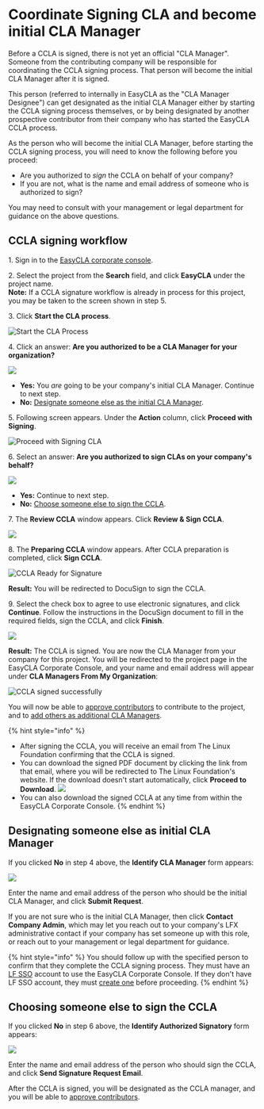 # Coordinate Signing CLA and become initial CLA Manager

Before a CCLA is signed, there is not yet an official "CLA Manager". Someone from the contributing company will be responsible for coordinating the CCLA signing process. That person will become the initial CLA Manager after it is signed.

This person (referred to internally in EasyCLA as the "CLA Manager Designee") can get designated as the initial CLA Manager either by starting the CCLA signing process themselves, or by being designated by another prospective contributor from their company who has started the EasyCLA CCLA process.

As the person who will become the initial CLA Manager, before starting the CCLA signing process, you will need to know the following before you proceed:

* Are you authorized to _sign_ the CCLA on behalf of your company?
* If you are not, what is the name and email address of someone who is authorized to sign?

You may need to consult with your management or legal department for guidance on the above questions.

## CCLA signing workflow

1\. Sign in to the [EasyCLA corporate console](https://organization.lfx.linuxfoundation.org/company/dashboard).

2\. Select the project from the **Search** field, and click **EasyCLA** under the project name.\
**Note:** If a CCLA signature workflow is already in process for this project, you may be taken to the screen shown in step 5.

3\. Click **Start the CLA process**.

![Start the CLA Process](broken-reference)

4\. Click an answer: **Are you authorized to be a CLA Manager for your organization?**

![](broken-reference)

* **Yes:** You _are_ going to be your company's initial CLA Manager. Continue to next step.
* **No:** [Designate someone else as the initial CLA Manager](coordinate-signing-cla-and-become-initial-cla-manager.md#designating-another-initial-cla-manager).

5\. Following screen appears. Under the **Action** column, click **Proceed with Signing**.

![Proceed with Signing CLA](broken-reference)

6\. Select an answer: **Are you authorized to sign CLAs on your company's behalf?**

![](broken-reference)

* **Yes:** Continue to next step.
* **No:** [Choose someone else to sign the CCLA](coordinate-signing-cla-and-become-initial-cla-manager.md#choosing-another-cla-signatory).

7\. The **Review CCLA** window appears. Click **Review & Sign CCLA**.

![](broken-reference)

8\. The **Preparing CCLA** window appears. After CCLA preparation is completed, click **Sign CCLA**.

![CCLA Ready for Signature](broken-reference)

**Result:** You will be redirected to DocuSign to sign the CCLA.

9\. Select the check box to agree to use electronic signatures, and click **Continue**. Follow the instructions in the DocuSign document to fill in the required fields, sign the CCLA, and click **Finish**.

![](broken-reference)

**Result:** The CCLA is signed. You are now the CLA Manager from your company for this project. You will be redirected to the project page in the EasyCLA Corporate Console, and your name and email address will appear under **CLA Managers From My Organization**:

![CCLA signed successfully](broken-reference)

You will now be able to [approve contributors](approve-and-manage-contributors.md) to contribute to the project, and to [add others as additional CLA Managers](add-or-delete-cla-managers.md#add-a-cla-manager).

{% hint style="info" %}
* After signing the CCLA, you will receive an email from The Linux Foundation confirming that the CCLA is signed.
* You can download the signed PDF document by clicking the link from that email, where you will be redirected to The Linux Foundation's website. If the download doesn't start automatically, click **Proceed to Download**. ![](broken-reference)
* You can also download the signed CCLA at any time from within the EasyCLA Corporate Console.
{% endhint %}

## Designating someone else as initial CLA Manager <a href="#designating-another-initial-cla-manager" id="designating-another-initial-cla-manager"></a>

If you clicked **No** in step 4 above, the **Identify CLA Manager** form appears:

![](broken-reference)

Enter the name and email address of the person who should be the initial CLA Manager, and click **Submit Request**.

If you are not sure who is the initial CLA Manager, then click **Contact Company Admin**, which may let you reach out to your company's LFX administrative contact if your company has set someone up with this role, or reach out to your management or legal department for guidance.

{% hint style="info" %}
You should follow up with the specified person to confirm that they complete the CCLA signing process. They must have an [LF SSO](broken-reference) account to use the EasyCLA Corporate Console. If they don't have LF SSO account, they must [create one](broken-reference) before proceeding.
{% endhint %}

## Choosing someone else to sign the CCLA <a href="#choosing-another-cla-signatory" id="choosing-another-cla-signatory"></a>

If you clicked **No** in step 6 above, the **Identify Authorized Signatory** form appears:

![](broken-reference)

Enter the name and email address of the person who should sign the CCLA, and click **Send Signature Request Email**.

After the CCLA is signed, you will be designated as the CCLA manager, and you will be able to [approve contributors](approve-and-manage-contributors.md).
